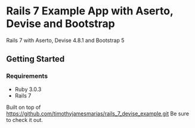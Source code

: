 # Rails 7 Example App with Aserto, Devise and Bootstrap
Rails 7 with Aserto, Devise 4.8.1 and Bootstrap 5



## Getting Started

### Requirements
- Ruby 3.0.3
- Rails 7


Built on top of https://github.com/timothyjamesmarias/rails_7_devise_example.git
Be sure to check it out.
